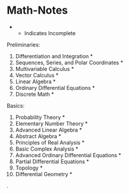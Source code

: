 # Math-Notes

* - Indicates Incomplete


Preliminaries:
1. Differentiation and Integration *
2. Sequences, Series, and Polar Coordinates *
3. Multivariable Calculus *
4. Vector Calculus *
5. Linear Algebra *
6. Ordinary Differential Equations *
7. Discrete Math *

Basics:
1. Probability Theory *
3. Elementary Number Theory *
4. Advanced Linear Algebra *
5. Abstract Algebra *
6. Principles of Real Analysis *
7. Basic Complex Analysis *
8. Advanced Ordinary Differential Equations *
9. Partial Differential Equations *
10. Topology *
12. Differential Geometry *








       

    
  .   













